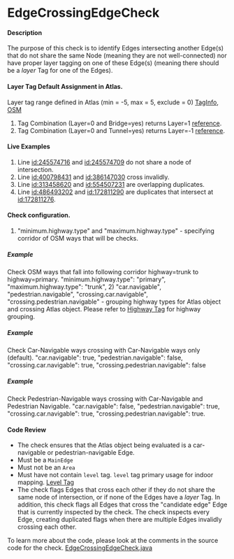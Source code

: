# EdgeCrossingEdgeCheck

#### Description

The purpose of this check is to identify Edges intersecting another Edge(s) that do not share the same Node (meaning they are not well-connected) nor have proper layer tagging on one of these Edge(s) (meaning there should be a _layer_ Tag for one of the Edges).

#### Layer Tag Default Assignment in Atlas.
Layer tag range defined in Atlas (min = -5, max = 5, exclude = 0) [TagInfo](http://taginfo.openstreetmap.org/keys/layer#values), [OSM](http://wiki.openstreetmap.org/wiki/Layer")
1. Tag Combination (Layer=0 and Bridge=yes) returns Layer=1 [reference](https://github.com/osmlab/atlas/blob/f6fd9d008ac6383b833f8cdf8d91827a79f60648/src/main/java/org/openstreetmap/atlas/tags/LayerTag.java#L52).
2. Tag Combination (Layer=0 and Tunnel=yes) returns Layer=-1 [reference](https://github.com/osmlab/atlas/blob/f6fd9d008ac6383b833f8cdf8d91827a79f60648/src/main/java/org/openstreetmap/atlas/tags/LayerTag.java#L52).

#### Live Examples
1. Line [id:245574716](https://www.openstreetmap.org/way/245574716) and [id:245574709](https://www.openstreetmap.org/way/245574709) do not share a node of intersection.
2. Line [id:400798431](https://www.openstreetmap.org/way/400798431) and [id:386147030](https://www.openstreetmap.org/way/386147030) cross invalidly.
3. Line [id:313458620](https://www.openstreetmap.org/way/313458620) and [id:554507231](https://www.openstreetmap.org/way/554507231) are overlapping duplicates.
4. Line [id:486493202](https://www.openstreetmap.org/way/486493202) and [id:172811290](https://www.openstreetmap.org/way/172811290) are duplicates that intersect at [id:172811276](https://www.openstreetmap.org/way/172811276).

#### Check configuration.
1) "minimum.highway.type" and "maximum.highway.type" - specifying corridor of OSM ways that will be checks.
##### Example 
Check OSM ways that fall into following corridor highway=trunk to highway=primary.
"minimum.highway.type": "primary",
"maximum.highway.type": "trunk",
2) "car.navigable", "pedestrian.navigable", "crossing.car.navigable", "crossing.pedestrian.navigable" - grouping highway types for Atlas object and crossing Atlas object. 
Please refer to [Highway Tag](https://github.com/osmlab/atlas/blob/dev/src/main/java/org/openstreetmap/atlas/tags/HighwayTag.java) for highway grouping.
##### Example 
Check Car-Navigable ways crossing with Car-Navigable ways only (default).
"car.navigable": true,
"pedestrian.navigable": false,
"crossing.car.navigable": true,
"crossing.pedestrian.navigable": false
##### Example
Check Pedestrian-Navigable ways crossing with Car-Navigable and Pedestrian Navigable.
"car.navigable": false,
"pedestrian.navigable": true,
"crossing.car.navigable": true,
"crossing.pedestrian.navigable": true.

#### Code Review
* The check ensures that the Atlas object being evaluated is a car-navigable or pedestrian-navigable Edge.
* Must be a `MainEdge`
* Must not be an `Area`
* Must have not contain `level` tag. `level` tag primary usage for indoor mapping. [Level Tag](https://wiki.openstreetmap.org/wiki/Key:level)
* The check flags Edges that cross each other if they do not share the same node of intersection, or if none of the Edges have a _layer_ Tag. In addition, this check flags all Edges that cross the "candidate edge" Edge that is currently inspected by the check. The check inspects every Edge, creating duplicated flags when there are multiple Edges invalidly crossing each other.

To learn more about the code, please look at the comments in the source code for the check.
[EdgeCrossingEdgeCheck.java](../../src/main/java/org/openstreetmap/atlas/checks/validation/intersections/EdgeCrossingEdgeCheck.java)